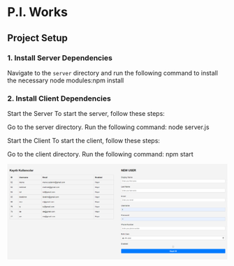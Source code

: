 # P.I. Works
## Project Setup

### 1. Install Server Dependencies
Navigate to the `server` directory and run the following command to install the necessary node modules:npm install

### 2. Install Client Dependencies
Start the Server
To start the server, follow these steps:

Go to the server directory.
Run the following command:
node server.js

Start the Client
To start the client, follow these steps:

Go to the client directory.
Run the following command:
npm start

![Image](https://github.com/mmerve1/P.I.-Works/raw/main/images/image.png)


